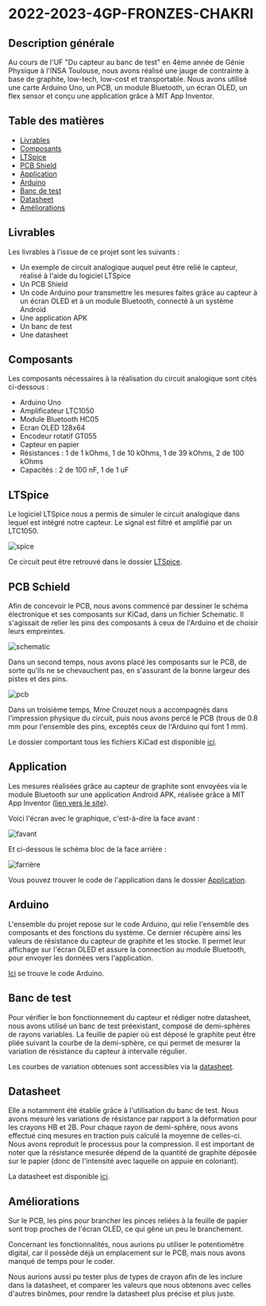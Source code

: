 # 2022-2023-4GP-FRONZES-CHAKRI
## Description générale

Au cours de l'UF "Du capteur au banc de test" en 4ème année de Génie Physique à l'INSA Toulouse, nous avons réalisé une jauge de contrainte à base de graphite, low-tech, low-cost et transportable. Nous avons utilisé une carte Arduino Uno, un PCB, un module Bluetooth, un écran OLED, un flex sensor et conçu une application grâce à MIT App Inventor.

## Table des matières
* [Livrables](#livr)
* [Composants](#comp)
* [LTSpice](#spice)
* [PCB Shield](#pcb)
* [Application](#app)
* [Arduino](#ard)
* [Banc de test](#banc)
* [Datasheet](#data)
* [Améliorations](#amel)

<div id='livr'/>

## Livrables

Les livrables à l’issue de ce projet sont les suivants :

* Un exemple de circuit analogique auquel peut être relié le capteur, réalisé à l'aide du logiciel LTSpice
* Un PCB Shield
* Un code Arduino pour transmettre les mesures faites grâce au capteur à un écran OLED et à un module Bluetooth, connecté à un système Android
* Une application APK
* Un banc de test
* Une datasheet

<div id='comp'/>

## Composants

Les composants nécessaires à la réalisation du circuit analogique sont cités ci-dessous :

* Arduino Uno
* Amplificateur LTC1050
* Module Bluetooth HC05
* Ecran OLED 128x64
* Encodeur rotatif GT055
* Capteur en papier
* Résistances : 1 de 1 kOhms, 1 de 10 kOhms, 1 de 39 kOhms, 2 de 100 kOhms
* Capacités : 2 de 100 nF, 1 de 1 uF

<div id='spice'/>

## LTSpice

Le logiciel LTSpice nous a permis de simuler le circuit analogique dans lequel est intégré notre capteur. Le signal est filtré et amplifié par un LTC1050.

![spice](https://github.com/MOSH-Insa-Toulouse/2022-2023-4GP-FRONZES-CHAKRI/blob/main/LTSpice/Circuit%20LTSpice.PNG)

Ce circuit peut être retrouvé dans le dossier [LTSpice](https://github.com/MOSH-Insa-Toulouse/2022-2023-4GP-FRONZES-CHAKRI/tree/main/LTSpice).

<div id='pcb'/>

## PCB Schield

Afin de concevoir le PCB, nous avons commencé par dessiner le schéma électronique et ses composants sur KiCad, dans un fichier Schematic. Il s'agissait de relier les pins des composants à ceux de l'Arduino et de choisir leurs empreintes.

![schematic](https://github.com/MOSH-Insa-Toulouse/2022-2023-4GP-FRONZES-CHAKRI/blob/main/KiCad/KiCad_sch%C3%A9matique.png)

Dans un second temps, nous avons placé les composants sur le PCB, de sorte qu'ils ne se chevauchent pas, en s'assurant de la bonne largeur des pistes et des pins.

![pcb](https://github.com/MOSH-Insa-Toulouse/2022-2023-4GP-FRONZES-CHAKRI/blob/main/KiCad/KiCad_PCB.png)

Dans un troisième temps, Mme Crouzet nous a accompagnés dans l'impression physique du circuit, puis nous avons percé le PCB (trous de 0.8 mm pour l'ensemble des pins, exceptés ceux de l'Arduino qui font 1 mm).

Le dossier comportant tous les fichiers KiCad est disponible [ici](https://github.com/MOSH-Insa-Toulouse/2022-2023-4GP-FRONZES-CHAKRI/tree/main/KiCad).

<div id='app'/>

## Application

Les mesures réalisées grâce au capteur de graphite sont envoyées via le module Bluetooth sur une application Android APK, réalisée grâce à MIT App Inventor ([lien vers le site](https://appinventor.mit.edu/)).

Voici l'écran avec le graphique, c'est-à-dire la face avant :

![favant](https://github.com/MOSH-Insa-Toulouse/2022-2023-4GP-FRONZES-CHAKRI/blob/main/Bluetooth_Application/Front_Panel.jpg)

Et ci-dessous le schéma bloc de la face arrière :

![farrière](https://github.com/MOSH-Insa-Toulouse/2022-2023-4GP-FRONZES-CHAKRI/blob/main/Bluetooth_Application/Back_Panel.PNG)

Vous pouvez trouver le code de l'application dans le dossier [Application](https://github.com/MOSH-Insa-Toulouse/2022-2023-4GP-FRONZES-CHAKRI/tree/main/Bluetooth_Application).

<div id='ard'/>

## Arduino

L'ensemble du projet repose sur le code Arduino, qui relie l'ensemble des composants et des fonctions du système. Ce dernier récupère ainsi les valeurs de résistance du capteur de graphite et les stocke. Il permet leur affichage sur l'écran OLED et assure la connection au module Bluetooth, pour envoyer les données vers l'application.

[Ici](https://github.com/MOSH-Insa-Toulouse/2022-2023-4GP-FRONZES-CHAKRI/tree/main/Arduino_Program) se trouve le code Arduino.

<div id='banc'/>

## Banc de test

Pour vérifier le bon fonctionnement du capteur et rédiger notre datasheet, nous avons utilisé un banc de test préexistant, composé de demi-sphères de rayons variables. La feuille de papier où est déposé le graphite peut être pliée suivant la courbe de la demi-sphère, ce qui permet de mesurer la variation de résistance du capteur à intervalle régulier.

Les courbes de variation obtenues sont accessibles via la [datasheet](https://github.com/MOSH-Insa-Toulouse/2022-2023-4GP-FRONZES-CHAKRI/blob/main/Datasheet/Datasheet.pdf).

<div id='data'/>

## Datasheet

Elle a notamment été établie grâce à l'utilisation du banc de test. Nous avons mesuré les variations de résistance par rapport à la déformation pour les crayons HB et 2B. Pour chaque rayon de demi-sphère, nous avons effectué cinq mesures en traction puis calculé la moyenne de celles-ci. Nous avons reproduit le processus pour la compression. Il est important de noter que la résistance mesurée dépend de la quantité de graphite déposée sur le papier (donc de l'intensité avec laquelle on appuie en coloriant).

La datasheet est disponible [ici](https://github.com/MOSH-Insa-Toulouse/2022-2023-4GP-FRONZES-CHAKRI/blob/main/Datasheet/Datasheet.pdf).

<div id='amel'/>

## Améliorations

Sur le PCB, les pins pour brancher les pinces reliées à la feuille de papier sont trop proches de l'écran OLED, ce qui gêne un peu le branchement.

Concernant les fonctionnalités, nous aurions pu utiliser le potentiomètre digital, car il possède déjà un emplacement sur le PCB, mais nous avons manqué de temps pour le coder.

Nous aurions aussi pu tester plus de types de crayon afin de les inclure dans la datasheet, et comparer les valeurs que nous obtenons avec celles d'autres binômes, pour rendre la datasheet plus précise et plus juste.

